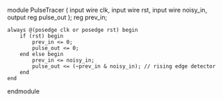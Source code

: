 module PulseTracer (
    input wire clk,
    input wire rst,
    input wire noisy_in,
    output reg pulse_out
);
    reg prev_in;

    always @(posedge clk or posedge rst) begin
        if (rst) begin
            prev_in <= 0;
            pulse_out <= 0;
        end else begin
            prev_in <= noisy_in;
            pulse_out <= (~prev_in & noisy_in); // rising edge detector
        end
    end
endmodule
